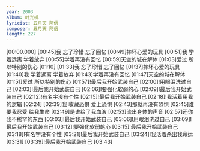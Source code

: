 ```yaml
---
year: 2003
album: 时光机
lyricist: 五月天 阿信
composer: 五月天 阿信
length: 227
---
```

[00:00.000]
[00:45]我 忘了珍惜 忘了回忆
[00:49]摔坏心爱的玩具
[00:51]我 学着远离 学着放弃
[00:55]学着再没有回忆
[00:59]天空的城在解体
[01:03]爱过 所以特别的伤心
[01:10]
[01:33]我 忘了珍惜 忘了回忆
[01:37]摔坏心爱的玩具
[01:40]我 学着远离 学着放弃
[01:43]学着再没有回忆
[01:47]天空的城在解体
[01:51]爱过 所以特别的伤心
[01:57]!最后我开始武装自己
[02:00]!用眼泪洗过自己
[02:03]!最后我开始武装自己
[02:06]!要强化软弱的心
[02:09]!最后我开始武装自己
[02:12]!有名字没有个性
[02:15]!最后我开始武装自己
[02:18]!我活着用我的逻辑
[02:24]
[02:39]我 收藏恐惧 爱上恐惧
[02:43]那就再没有恐惧
[02:45]谁 要我忍受 给我生命
[02:49]是谁给了我血液
[02:53]流出身体的声音
[02:57]还你 我不稀罕的东西
[03:03]!最后我开始武装自己
[03:06]!用眼泪洗过自己
[03:09]!最后我开始武装自己
[03:12]!要强化软弱的心
[03:15]!最后我开始武装自己
[03:18]!有名字没有个性
[03:21]!最后我开始武装自己
[03:24]!我活着杀出我命运
[03:31]
[03:39]!最后我开始武装自己
[03:43]